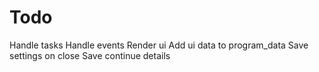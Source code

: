 # Todo

Handle tasks
    Handle events
Render ui
    Add ui data to program_data
Save settings on close
    Save continue details
